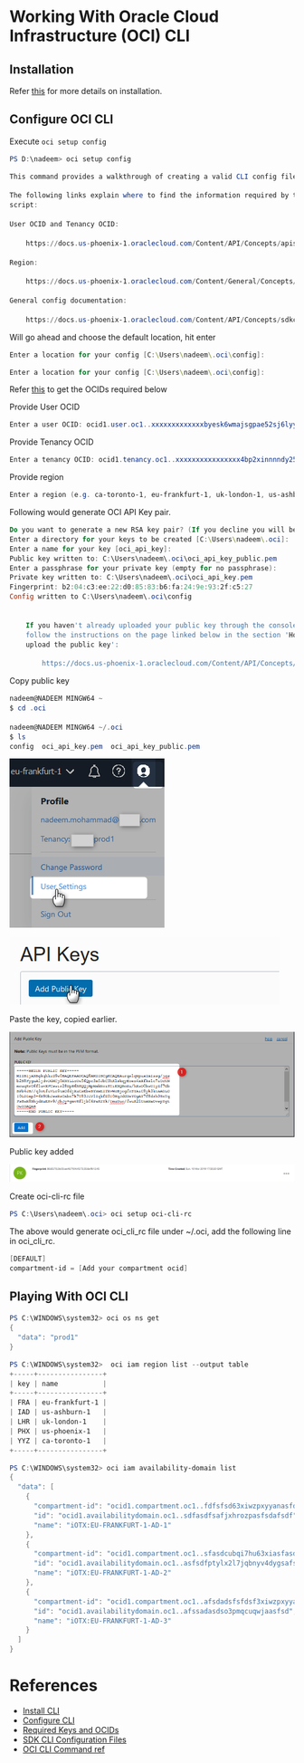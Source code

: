 # Working With Oracle Cloud Infrastructure (OCI) CLI


## Installation

Refer [this](https://docs.cloud.oracle.com/iaas/Content/API/SDKDocs/cliinstall.htm) for more details on installation.


## Configure OCI CLI

Execute `oci setup config`

```Powershell
PS D:\nadeem> oci setup config
```

```Powershell
This command provides a walkthrough of creating a valid CLI config file.
 
The following links explain where to find the information required by this
script:
 
User OCID and Tenancy OCID:
 
    https://docs.us-phoenix-1.oraclecloud.com/Content/API/Concepts/apisigningkey.htm#Other
 
Region:
 
    https://docs.us-phoenix-1.oraclecloud.com/Content/General/Concepts/regions.htm
 
General config documentation:
 
    https://docs.us-phoenix-1.oraclecloud.com/Content/API/Concepts/sdkconfig.htm
```

Will go ahead and choose the default location, hit enter

```Powershell
Enter a location for your config [C:\Users\nadeem\.oci\config]:
```

```Powershell
Enter a location for your config [C:\Users\nadeem\.oci\config]:
```

Refer [this](GettingOCIDs.md) to get the OCIDs required below

Provide User OCID

```Powershell
Enter a user OCID: ocid1.user.oc1..xxxxxxxxxxxxxbyesk6wmajsgpae52sj6lyyyyyyyyyy
```
Provide Tenancy OCID

```Powershell
Enter a tenancy OCID: ocid1.tenancy.oc1..xxxxxxxxxxxxxxxx4bp2xinnnndy25ps6csc7yyyyyyyyyyyy
```
Provide region

```Powershell
Enter a region (e.g. ca-toronto-1, eu-frankfurt-1, uk-london-1, us-ashburn-1, us-phoenix-1): eu-frankfurt-1
```

Following would generate OCI API Key pair.

```Powershell
Do you want to generate a new RSA key pair? (If you decline you will be asked to supply the path to an existing key.) [Y/n]: Y
Enter a directory for your keys to be created [C:\Users\nadeem\.oci]:
Enter a name for your key [oci_api_key]:
Public key written to: C:\Users\nadeem\.oci\oci_api_key_public.pem
Enter a passphrase for your private key (empty for no passphrase):
Private key written to: C:\Users\nadeem\.oci\oci_api_key.pem
Fingerprint: b2:04:c3:ee:22:d0:85:83:b6:fa:24:9e:93:2f:c5:27
Config written to C:\Users\nadeem\.oci\config

 
    If you haven't already uploaded your public key through the console,
    follow the instructions on the page linked below in the section 'How to
    upload the public key':
 
        https://docs.us-phoenix-1.oraclecloud.com/Content/API/Concepts/apisigningkey.htm#How2
```
Copy public key

```Powershell
nadeem@NADEEM MINGW64 ~
$ cd .oci
 
nadeem@NADEEM MINGW64 ~/.oci
$ ls
config  oci_api_key.pem  oci_api_key_public.pem

```


![](resources/oci-user-settings.png)

![](resources/oci-add-public-key.png)

Paste the key, copied earlier.

![](resources/oci-add-public-key-dialog.png)

Public key added

![](resources/ocid-public-key-added.png)


Create oci-cli-rc file

```Powershell
PS C:\Users\nadeem\.oci> oci setup oci-cli-rc
```

The above would generate oci_cli_rc file under ~/.oci, add the following line in oci_cli_rc.

```Powershell
[DEFAULT]
compartment-id = [Add your compartment ocid]
```

## Playing With OCI CLI

```Powershell
PS C:\WINDOWS\system32> oci os ns get
{
  "data": "prod1"
}
```

```Powershell
PS C:\WINDOWS\system32>  oci iam region list --output table
+-----+----------------+
| key | name           |
+-----+----------------+
| FRA | eu-frankfurt-1 |
| IAD | us-ashburn-1   |
| LHR | uk-london-1    |
| PHX | us-phoenix-1   |
| YYZ | ca-toronto-1   |
+-----+----------------+
```

```Powershell
PS C:\WINDOWS\system32> oci iam availability-domain list
{
  "data": [
    {
      "compartment-id": "ocid1.compartment.oc1..fdfsfsd63xiwzpxyyanasfdsfsdfsd",
      "id": "ocid1.availabilitydomain.oc1..sdfasdfsafjxhrozpasfsdafsdf",
      "name": "iOTX:EU-FRANKFURT-1-AD-1"
    },
    {
      "compartment-id": "ocid1.compartment.oc1..sfasdcubqi7hu63xiasfasdfsadfsdf",
      "id": "ocid1.availabilitydomain.oc1..asfsdfptylx2l7jqbnyv4dygsafsdassafsadf",
      "name": "iOTX:EU-FRANKFURT-1-AD-2"
    },
    {
      "compartment-id": "ocid1.compartment.oc1..afsdadsfsfdsf3xiwzpxyyasfsdf",
      "id": "ocid1.availabilitydomain.oc1..afssadasdso3pmqcuqwjaasfsd",
      "name": "iOTX:EU-FRANKFURT-1-AD-3"
    }
  ]
}
```

# References
* [Install CLI](https://docs.cloud.oracle.com/iaas/Content/API/SDKDocs/cliinstall.htm)
* [Configure CLI](https://docs.cloud.oracle.com/iaas/Content/API/SDKDocs/cliconfigure.htm)
* [Required Keys and OCIDs](https://docs.cloud.oracle.com/iaas/Content/API/Concepts/apisigningkey.htm#How)
* [SDK CLI Configuration Files](https://docs.cloud.oracle.com/iaas/Content/API/Concepts/sdkconfig.htm)
* [OCI CLI Command ref](https://docs.cloud.oracle.com/iaas/tools/oci-cli/latest/oci_cli_docs/cmdref/setup/config.html)